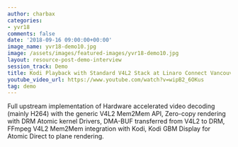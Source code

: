 ```yaml
---
author: charbax
categories:
- yvr18
comments: false
date: '2018-09-16 09:00:00+00:00'
image_name: yvr18-demo10.jpg
image: /assets/images/featured-images/yvr18-demo10.jpg
layout: resource-post-demo-interview
session_track: Demo
title: Kodi Playback with Standard V4L2 Stack at Linaro Connect Vancouver 2018
youtube_video_url: https://www.youtube.com/watch?v=wipB2_6OKus
tag: demo
---
```

Full upstream implementation of Hardware accelerated video decoding (mainly H264) with the generic V4L2 Mem2Mem API,  Zero-copy rendering with DRM Atomic kernel Drivers, DMA-BUF transferred from V4L2 to DRM, FFmpeg V4L2 Mem2Mem integration with Kodi, Kodi GBM Display for Atomic Direct to plane rendering.
